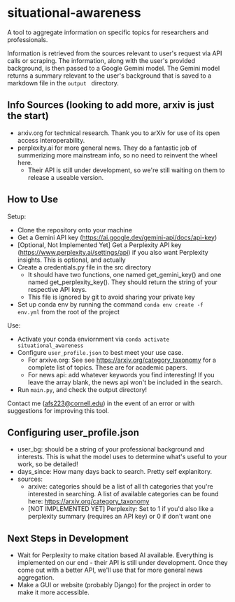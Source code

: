 # situational-awareness
A tool to aggregate information on specific topics for researchers and professionals.

Information is retrieved from the sources relevant to user's request via API calls or scraping. The information, along with the user's  provided background, is then passed to a Google Gemini model. The Gemini model returns a summary relevant to the user's background that is saved to a markdown file in the `output ` directory.  

## Info Sources (looking to add more, arxiv is just the start)

- arxiv.org for technical research. Thank you to arXiv for use of its open access interoperability.
- perplexity.ai for more general news. They do a fantastic job of summerizing more mainstream info, so no need to reinvent the wheel here. 
  - Their API is still under development, so we're still waiting on them to release a useable version. 

## How to Use 

Setup: 
- Clone the repository onto your machine 
- Get a Gemini API key (https://ai.google.dev/gemini-api/docs/api-key)
- [Optional, Not Implemented Yet] Get a Perplexity API key (https://www.perplexity.ai/settings/api) if you also want Perplexity insights. This is optional, and actually 
- Create a credentials.py file in the src directory  
    - It should have two functions, one named get_gemini_key() and one named get_perplexity_key(). They should return the string of your respective API keys.
    - This file is ignored by git to avoid sharing your private key
- Set up conda env by running the command `conda env create -f env.yml` from the root of the project

Use: 
- Activate your conda enviornment via `conda activate situational_awareness`
- Configure `user_profile.json` to best meet your use case. 
  - For arxive.org: See see https://arxiv.org/category_taxonomy for a complete list of topics. These are for academic papers. 
  - For news api: add whatever keywords you find interesting! If you leave the array blank, the news api won't be included in the search. 
- Run `main.py`, and check the output directory!

Contact me (afs223@cornell.edu) in the event of an error or with suggestions for improving this tool. 

## Configuring user_profile.json 

- user_bg: should be a string of your professional background and interests. This is what the model uses to determine what's useful to your work, so be detailed!
- days_since: How many days back to search. Pretty self explanitory. 
- sources: 
  - arxive: categories should be a list of all th categories that you're interested in searching. A list of available categories can be found here: https://arxiv.org/category_taxonomy
  - [NOT IMPLEMENTED YET] Perplexity: Set to 1 if you'd also like a perplexity summary (requires an API key) or 0 if don't want one

## Next Steps in Development 

- Wait for Perplexity to make citation based AI available. Everything is implemented on our end - their API is still under development. Once they come out with a better API, we'll use that for more general news aggregation. 
- Make a GUI or website (probably Django) for the project in order to make it more accessible. 
